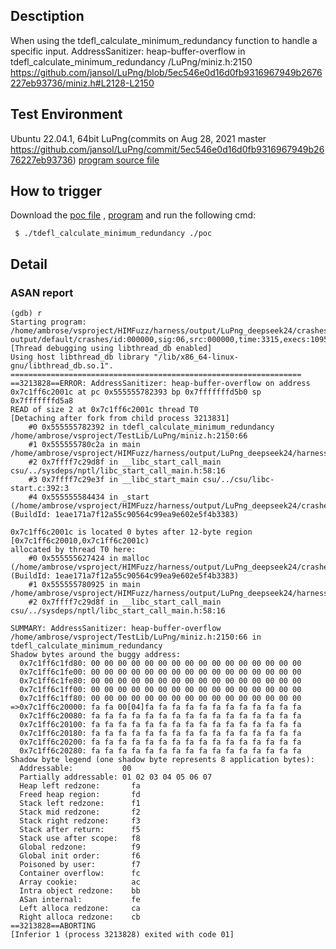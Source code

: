 ## Desctiption
When using the tdefl_calculate_minimum_redundancy function to handle a specific input. AddressSanitizer: heap-buffer-overflow in tdefl_calculate_minimum_redundancy /LuPng/miniz.h:2150
https://github.com/jansol/LuPng/blob/5ec546e0d16d0fb9316967949b2676227eb93736/miniz.h#L2128-L2150

## Test Environment
Ubuntu 22.04.1, 64bit
LuPng(commits on Aug 28, 2021 master https://github.com/jansol/LuPng/commit/5ec546e0d16d0fb9316967949b2676227eb93736)
[program source file](https://github.com/ambrosecm/pocs/blob/main/LuPng/tdefl_calculate_minimum_redundancy/tdefl_calculate_minimum_redundancy.c)

## How to trigger
Download the [poc file](https://github.com/ambrosecm/pocs/blob/main/LuPng/tdefl_calculate_minimum_redundancy/poc) , [program](https://github.com/ambrosecm/pocs/blob/main/LuPng/tdefl_calculate_minimum_redundancy/tdefl_calculate_minimum_redundancy) and run the following cmd:
```
 $ ./tdefl_calculate_minimum_redundancy ./poc
```

## Detail
### ASAN report
```
(gdb) r
Starting program: /home/ambrose/vsproject/HIMFuzz/harness/output/LuPng_deepseek24/crashes/miniz.h/generate/tdefl_calculate_minimum_redundancy/tdefl_calculate_minimum_redundancy output/default/crashes/id:000000,sig:06,src:000000,time:3315,execs:1095,op:havoc,rep:1
[Thread debugging using libthread_db enabled]
Using host libthread_db library "/lib/x86_64-linux-gnu/libthread_db.so.1".
=================================================================
==3213828==ERROR: AddressSanitizer: heap-buffer-overflow on address 0x7c1ff6c2001c at pc 0x555555782393 bp 0x7fffffffd5b0 sp 0x7fffffffd5a8
READ of size 2 at 0x7c1ff6c2001c thread T0
[Detaching after fork from child process 3213831]
    #0 0x555555782392 in tdefl_calculate_minimum_redundancy /home/ambrose/vsproject/TestLib/LuPng/miniz.h:2150:66
    #1 0x555555780c2a in main /home/ambrose/vsproject/HIMFuzz/harness/output/LuPng_deepseek24/harness/code/miniz.h/generate/tdefl_calculate_minimum_redundancy.c:49:5
    #2 0x7ffff7c29d8f in __libc_start_call_main csu/../sysdeps/nptl/libc_start_call_main.h:58:16
    #3 0x7ffff7c29e3f in __libc_start_main csu/../csu/libc-start.c:392:3
    #4 0x555555584434 in _start (/home/ambrose/vsproject/HIMFuzz/harness/output/LuPng_deepseek24/crashes/miniz.h/generate/tdefl_calculate_minimum_redundancy/tdefl_calculate_minimum_redundancy+0x30434) (BuildId: 1eae171a7f12a55c90564c99ea9e602e5f4b3383)

0x7c1ff6c2001c is located 0 bytes after 12-byte region [0x7c1ff6c20010,0x7c1ff6c2001c)
allocated by thread T0 here:
    #0 0x555555627424 in malloc (/home/ambrose/vsproject/HIMFuzz/harness/output/LuPng_deepseek24/crashes/miniz.h/generate/tdefl_calculate_minimum_redundancy/tdefl_calculate_minimum_redundancy+0xd3424) (BuildId: 1eae171a7f12a55c90564c99ea9e602e5f4b3383)
    #1 0x555555780925 in main /home/ambrose/vsproject/HIMFuzz/harness/output/LuPng_deepseek24/harness/code/miniz.h/generate/tdefl_calculate_minimum_redundancy.c:28:41
    #2 0x7ffff7c29d8f in __libc_start_call_main csu/../sysdeps/nptl/libc_start_call_main.h:58:16

SUMMARY: AddressSanitizer: heap-buffer-overflow /home/ambrose/vsproject/TestLib/LuPng/miniz.h:2150:66 in tdefl_calculate_minimum_redundancy
Shadow bytes around the buggy address:
  0x7c1ff6c1fd80: 00 00 00 00 00 00 00 00 00 00 00 00 00 00 00 00
  0x7c1ff6c1fe00: 00 00 00 00 00 00 00 00 00 00 00 00 00 00 00 00
  0x7c1ff6c1fe80: 00 00 00 00 00 00 00 00 00 00 00 00 00 00 00 00
  0x7c1ff6c1ff00: 00 00 00 00 00 00 00 00 00 00 00 00 00 00 00 00
  0x7c1ff6c1ff80: 00 00 00 00 00 00 00 00 00 00 00 00 00 00 00 00
=>0x7c1ff6c20000: fa fa 00[04]fa fa fa fa fa fa fa fa fa fa fa fa
  0x7c1ff6c20080: fa fa fa fa fa fa fa fa fa fa fa fa fa fa fa fa
  0x7c1ff6c20100: fa fa fa fa fa fa fa fa fa fa fa fa fa fa fa fa
  0x7c1ff6c20180: fa fa fa fa fa fa fa fa fa fa fa fa fa fa fa fa
  0x7c1ff6c20200: fa fa fa fa fa fa fa fa fa fa fa fa fa fa fa fa
  0x7c1ff6c20280: fa fa fa fa fa fa fa fa fa fa fa fa fa fa fa fa
Shadow byte legend (one shadow byte represents 8 application bytes):
  Addressable:           00
  Partially addressable: 01 02 03 04 05 06 07 
  Heap left redzone:       fa
  Freed heap region:       fd
  Stack left redzone:      f1
  Stack mid redzone:       f2
  Stack right redzone:     f3
  Stack after return:      f5
  Stack use after scope:   f8
  Global redzone:          f9
  Global init order:       f6
  Poisoned by user:        f7
  Container overflow:      fc
  Array cookie:            ac
  Intra object redzone:    bb
  ASan internal:           fe
  Left alloca redzone:     ca
  Right alloca redzone:    cb
==3213828==ABORTING
[Inferior 1 (process 3213828) exited with code 01]
```
